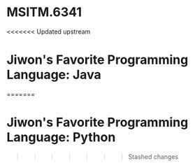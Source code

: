 # MSITM.6341

<<<<<<< Updated upstream
# Jiwon's Favorite Programming Language: Java
=======
# Jiwon's Favorite Programming Language: Python
>>>>>>> Stashed changes
